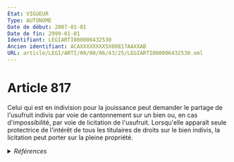 ```yaml
---
État: VIGUEUR
Type: AUTONOME
Date de début: 2007-01-01
Date de fin: 2999-01-01
Identifiant: LEGIARTI000006432530
Ancien identifiant: ACAXXXXXXXX5X00817AAXXAB
URL: article/LEGI/ARTI/00/00/06/43/25/LEGIARTI000006432530.xml
---
```


<h1>Article 817</h1>

Celui qui est en indivision pour la jouissance peut demander le partage de
l'usufruit indivis par voie de cantonnement sur un bien ou, en cas
d'impossibilité, par voie de licitation de l'usufruit. Lorsqu'elle apparaît
seule protectrice de l'intérêt de tous les titulaires de droits sur le bien
indivis, la licitation peut porter sur la pleine propriété.


<details>
  <summary><em>Références</em></summary>

  <h2>Articles faisant référence à l'article</h2>
  
  <ul>
    <li>
      <a href="https://legal.tricoteuses.fr//redirection/LEGIARTI000006284837?vers=git&vers=legifrance">LOI n° 2006-728 du 23 juin 2006 portant réforme des successions et des libéralités - article 3 ENTIEREMENT_MODIF</a> MODIFICATION cible
    </li>
    <li>
      <a href="https://legal.tricoteuses.fr//redirection/LEGIARTI000006284838?vers=git&vers=legifrance">LOI n° 2006-728 du 23 juin 2006 portant réforme des successions et des libéralités - article 4 ENTIEREMENT_MODIF</a> MODIFICATION cible
    </li>
  </ul>
  
  <h2>Références faites par l'article</h2>
  
  <ul>
    <li>
      CODIFICATION source Loi 1803-04-19
    </li>
    <li>
      1924-06-01 CITATION cible <a href="https://legal.tricoteuses.fr//redirection/LEGIARTI000041612270?vers=git&vers=legifrance">Loi du 1er juin 1924 mettant en vigueur la législation civile française dans les départements du Bas-Rhin, du Haut-Rhin et de la Moselle - article 221 AUTONOME VIGUEUR, en vigueur depuis le 2020-01-01</a>
    </li>
    <li>
      2006-06-23 MODIFICATION source <a href="https://legal.tricoteuses.fr//redirection/LEGIARTI000006284837?vers=git&vers=legifrance">LOI n° 2006-728 du 23 juin 2006 portant réforme des successions et des libéralités - article 3 ENTIEREMENT_MODIF</a>
    </li>
    <li>
      2006-06-23 MODIFICATION source <a href="https://legal.tricoteuses.fr//redirection/LEGIARTI000006284838?vers=git&vers=legifrance">LOI n° 2006-728 du 23 juin 2006 portant réforme des successions et des libéralités - article 4 ENTIEREMENT_MODIF</a>
    </li>
    <li>
      2999-01-01 CITATION cible <a href="https://legal.tricoteuses.fr//redirection/LEGIARTI000006433242?vers=git&vers=legifrance">Code civil - article 819 AUTONOME VIGUEUR, en vigueur depuis le 2007-01-01</a>
    </li>
  </ul>
</details>
